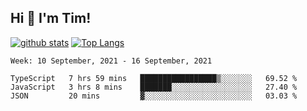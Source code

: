 ## Hi 👋 I'm Tim!
  
  [![github stats](https://github-readme-stats.vercel.app/api?username=thostetler&theme=dracula&count_private=true&show_icons=true)](https://github.com/thostetler/github-readme-stats)
  [![Top Langs](https://github-readme-stats.vercel.app/api/top-langs/?username=thostetler&layout=compact&count_private=true&theme=dracula&show_icons=true)](https://github.com/thostetler/github-readme-stats)
 
<!--START_SECTION:waka-->
```text
Week: 10 September, 2021 - 16 September, 2021

TypeScript   7 hrs 59 mins   █████████████████▒░░░░░░░   69.52 % 
JavaScript   3 hrs 8 mins    ███████░░░░░░░░░░░░░░░░░░   27.40 % 
JSON         20 mins         ▓░░░░░░░░░░░░░░░░░░░░░░░░   03.03 % 
```
<!--END_SECTION:waka-->
